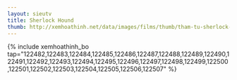 ```yaml
---
layout: sieutv
title: Sherlock Hound
thumb: http://xemhoathinh.net/data/images/films/thumb/tham-tu-sherlock-hound-sherlock-hound-1984.jpg
---
```

{% include xemhoathinh_bo tap="122482,122483,122484,122485,122486,122487,122488,122489,122490,122491,122492,122493,122494,122495,122496,122497,122498,122499,122500,122501,122502,122503,122504,122505,122506,122507" %} 
